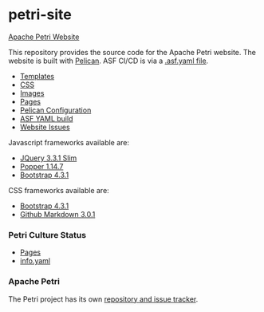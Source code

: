 # petri-site
[Apache Petri Website](https://petri.apache.org/)

This repository provides the source code for the Apache Petri website.
The website is built with [Pelican](https://blog.getpelican.com).
ASF CI/CD is via a [.asf.yaml file](https://cwiki.apache.org/confluence/display/INFRA/Git+-+.asf.yaml+features).

- [Templates](theme/apache/templates)
- [CSS](theme/apache/status/css)
- [Images](content/images)
- [Pages](content/pages)
- [Pelican Configuration](pelicanconf.py)
- [ASF YAML build](.asf.yaml)
- [Website Issues](https://github.com/apache/petri-site/issues)

Javascript frameworks available are:
- [JQuery 3.3.1 Slim](https://code.jquery.com/jquery-3.3.1.slim.js)
- [Popper 1.14.7](https://cdnjs.cloudflare.com/ajax/libs/popper.js/1.14.7/umd/popper.js)
- [Bootstrap 4.3.1](https://stackpath.bootstrapcdn.com/bootstrap/4.3.1/js/bootstrap.js)

CSS frameworks available are:
- [Bootstrap 4.3.1](https://stackpath.bootstrapcdn.com/bootstrap/4.3.1/css/bootstrap.css)
- [Github Markdown 3.0.1](https://cdnjs.cloudflare.com/ajax/libs/github-markdown-css/3.0.1/github-markdown.css)

### Petri Culture Status
- [Pages](content/pages)
- [info.yaml](content/info.yaml)

### Apache Petri
The Petri project has its own [repository and issue tracker](https://github.com/apache/petri).
